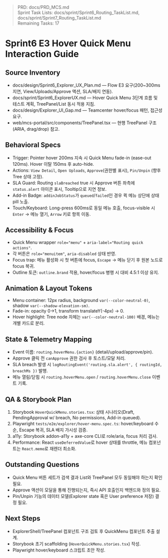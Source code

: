 > PRD: docs/PRD_MCS.md  
> Sprint Task Lists: docs/sprint/Sprint6_Routing_TaskList.md, docs/sprint/Sprint7_Routing_TaskList.md  
> Remaining Tasks: 17

# Sprint6 E3 Hover Quick Menu Interaction Guide

## Source Inventory
- docs/design/Sprint6_Explorer_UX_Plan.md — Flow E3 요구(200~300ms 지연, View/Uploads/Approve 액션, SLA/배지 연동).
- docs/sprint/Sprint6_ExplorerUX.md — Hover Quick Menu 3단계 흐름 및 테스트 계획, TreePanel/List 동시 적용 지침.
- docs/design/Explorer_UI_Gap.md — Teamcenter hover/focus 패턴, 접근성 요구.
- web/mcs-portal/src/components/TreePanel.tsx — 현행 TreePanel 구조(ARIA, drag/drop) 참고.

## Behavioral Specs
- Trigger: Pointer hover 200ms 지속 시 Quick Menu fade-in (ease-out 120ms). Hover 이탈 150ms 후 auto-hide.
- Actions: `View Detail`, `Open Uploads`, `Approve`(권한별 표시), `Pin/Unpin` (향후 Tree 상태 고정).
- SLA Guard: Routing `slaBreached` true 시 Approve 버튼 좌측에 `status.alert` 아이콘 표시, Tooltip으로 지연 정보.
- Add-in Badge: `addinJobStatus`가 `queued`/`failed`인 경우 퀵 메뉴 상단에 상태 pill 노출.
- Touch/Keyboard: Long-press 600ms로 동일 메뉴 호출, focus-visible 시 `Enter` → 메뉴 열기, `Arrow` 키로 항목 이동.

## Accessibility & Focus
- Quick Menu wrapper `role="menu"` + `aria-label="Routing quick actions"`.
- 각 버튼은 `role="menuitem"`, `aria-disabled` 상태 반영.
- Focus trap: 메뉴 활성화 시 첫 버튼에 focus, `Escape` → 메뉴 닫기 후 원본 노드로 focus 복귀.
- Outline 토큰: `outline.brand` 적용, hover/focus 병행 시 대비 4.5:1 이상 유지.

## Animation & Layout Tokens
- Menu container: 12px radius, background `var(--color-neutral-0)`, shadow `var(--shadow-elevation-sm)`.
- Fade-in: opacity 0→1, transform translateY(-4px) → 0.
- Hover highlight: Tree node 자체는 `var(--color-neutral-100)` 배경, 메뉴는 개별 카드로 분리.

## State & Telemetry Mapping
- Event 이름: `routing.hoverMenu.{action}` (detail/upload/approve/pin).
- Approve 클릭 전 `canApprove` 권한 검사 후 토스트/모달 처리.
- SLA breach 발생 시 `logRoutingEvent('routing.sla.alert', { routingId, breachMs })` 발행.
- 메뉴 열림/닫힘 시 `routing.hoverMenu.open` / `routing.hoverMenu.close` 이벤트 기록.

## QA & Storybook Plan
1. Storybook `HoverQuickMenu.stories.tsx`: 상태 시나리오(Draft, PendingApproval w/ breach, No permissions, Add-in queued).
2. Playwright `tests/e2e/explorer/hover-menu.spec.ts`: hover/keyboard 수순, Escape 복귀, SLA 배지 가시성 검증.
3. a11y: Storybook addon-a11y + axe-core CLI로 role/aria, focus 처리 검사.
4. Performance: React `useDeferredValue`로 hover 상태를 throttle, 메뉴 컴포넌트는 `React.memo`로 재렌더 최소화.

## Outstanding Questions
- Quick Menu 버튼 세트가 검색 결과 List와 TreePanel 모두 동일해야 하는지 확인 필요.
- Approve 액션이 모달을 통해 진행되는지, 즉시 API 호출인지 백엔드와 정의 필요.
- Pin/Unpin 기능의 데이터 모델(Explorer state 혹은 User preference 저장) 결정 필요.

## Next Steps
- ExplorerShell/TreePanel 컴포넌트 구조 검토 후 QuickMenu 컴포넌트 추출 설계.
- Storybook 초기 scaffolding (`HoverQuickMenu.stories.tsx`) 작성.
- Playwright hover/keyboard 스크립트 초안 작성.
